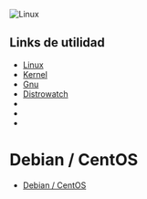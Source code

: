 ![Linux](https://blogs.unity3d.com/wp-content/uploads/2019/05/image1-11.png)

## Links de utilidad
* [Linux](https://www.linux.com/)
* [Kernel](https://www.kernel.org/)
* [Gnu](http://www.gnu.org/)
* [Distrowatch](http://distrowatch.com)
* []()
* []()
* []()

# Debian / CentOS
* [Debian / CentOS](https://github.com/leandrocosmetomassini/Linux/tree/master/Capetas/Centos-Debian)